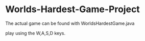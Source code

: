 # Worlds-Hardest-Game-Project
The actual game can be found with WorldsHardestGame.java

play using the W,A,S,D keys.
